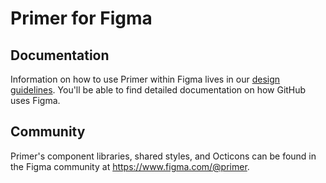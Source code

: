 # Primer for Figma

## Documentation

Information on how to use Primer within Figma lives in our [design guidelines](https://primer.style/design/tools/figma). You'll be able to find detailed documentation on how GitHub uses Figma.

## Community

Primer's component libraries, shared styles, and Octicons can be found in the Figma community at https://www.figma.com/@primer.
